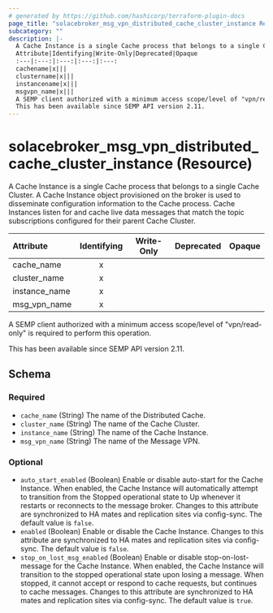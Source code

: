 ```yaml
---
# generated by https://github.com/hashicorp/terraform-plugin-docs
page_title: "solacebroker_msg_vpn_distributed_cache_cluster_instance Resource - solacebroker"
subcategory: ""
description: |-
  A Cache Instance is a single Cache process that belongs to a single Cache Cluster. A Cache Instance object provisioned on the broker is used to disseminate configuration information to the Cache process. Cache Instances listen for and cache live data messages that match the topic subscriptions configured for their parent Cache Cluster.
  Attribute|Identifying|Write-Only|Deprecated|Opaque
  :---|:---:|:---:|:---:|:---:
  cachename|x|||
  clustername|x|||
  instancename|x|||
  msgvpn_name|x|||
  A SEMP client authorized with a minimum access scope/level of "vpn/read-only" is required to perform this operation.
  This has been available since SEMP API version 2.11.
---
```


# solacebroker_msg_vpn_distributed_cache_cluster_instance (Resource)

A Cache Instance is a single Cache process that belongs to a single Cache Cluster. A Cache Instance object provisioned on the broker is used to disseminate configuration information to the Cache process. Cache Instances listen for and cache live data messages that match the topic subscriptions configured for their parent Cache Cluster.


Attribute|Identifying|Write-Only|Deprecated|Opaque
:---|:---:|:---:|:---:|:---:
cache_name|x|||
cluster_name|x|||
instance_name|x|||
msg_vpn_name|x|||



A SEMP client authorized with a minimum access scope/level of "vpn/read-only" is required to perform this operation.

This has been available since SEMP API version 2.11.



<!-- schema generated by tfplugindocs -->
## Schema

### Required

- `cache_name` (String) The name of the Distributed Cache.
- `cluster_name` (String) The name of the Cache Cluster.
- `instance_name` (String) The name of the Cache Instance.
- `msg_vpn_name` (String) The name of the Message VPN.

### Optional

- `auto_start_enabled` (Boolean) Enable or disable auto-start for the Cache Instance. When enabled, the Cache Instance will automatically attempt to transition from the Stopped operational state to Up whenever it restarts or reconnects to the message broker. Changes to this attribute are synchronized to HA mates and replication sites via config-sync. The default value is `false`.
- `enabled` (Boolean) Enable or disable the Cache Instance. Changes to this attribute are synchronized to HA mates and replication sites via config-sync. The default value is `false`.
- `stop_on_lost_msg_enabled` (Boolean) Enable or disable stop-on-lost-message for the Cache Instance. When enabled, the Cache Instance will transition to the stopped operational state upon losing a message. When stopped, it cannot accept or respond to cache requests, but continues to cache messages. Changes to this attribute are synchronized to HA mates and replication sites via config-sync. The default value is `true`.
